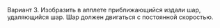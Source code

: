 Вариант 3. Изобразить в апплете приближающийся издали шар, удаляющийся шар. Шар должен двигаться с постоянной скоростью.
